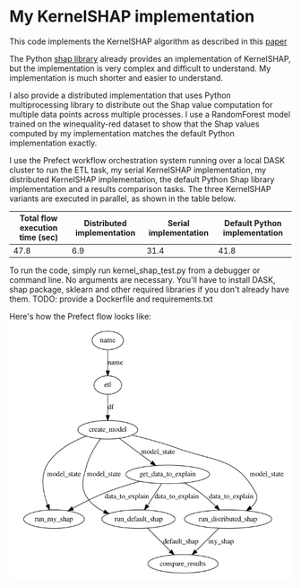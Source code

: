 # My KernelSHAP implementation

This code implements the KernelSHAP algorithm as described in this [paper](https://arxiv.org/pdf/1705.07874.pdf) 

The Python [shap library](https://github.com/slundberg/shap) already provides an implementation of KernelSHAP, but the implementation is very complex and difficult to understand. My implementation is much shorter and easier to understand. 

I also provide a distributed implementation that uses Python multiprocessing library to distribute out the Shap value computation for multiple data points across multiple processes. I use a RandomForest model trained on the winequality-red dataset to show that the Shap values computed by my implementation matches the default Python implementation exactly.

I use the Prefect workflow orchestration system running over a local DASK cluster to run the ETL task, my serial KernelSHAP implementation, my distributed KernelSHAP implementation, the default Python Shap library implementation and a results comparison tasks. The three KernelSHAP variants are executed in parallel, as shown in the table below.


Total flow execution time (sec) | Distributed implementation | Serial implementation | Default Python implementation 
--- | --- | --- | ---
47.8 | 6.9 | 31.4 | 41.8

To run the code, simply run kernel_shap_test.py from a debugger or command line. No arguments are necessary. You'll have to install DASK, shap package, sklearn and other required libraries if you don't already have them. 
TODO: provide a Dockerfile and requirements.txt

Here's how the Prefect flow looks like:
![](images/prefect_flow.png)